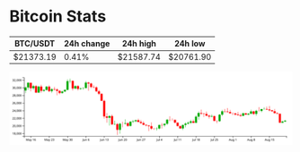 # Bitcoin Stats

BTC/USDT|24h change|24h high|24h low|
|---|---|---|---|
|$21373.19|0.41%|$21587.74|$20761.90|

<img src="./chart.svg">
